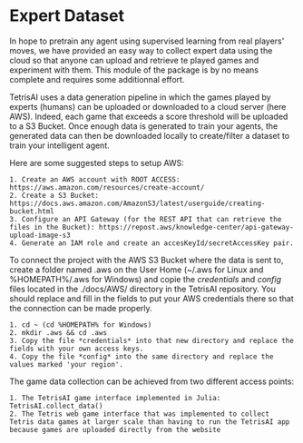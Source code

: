 # Expert Dataset

In hope to pretrain any agent using supervised learning from real players' moves, we have provided an easy way to collect expert data using the cloud so that anyone can upload and retrieve te played games and experiment with them. This module of the package is by no means complete and requires some additionnal effort.

TetrisAI uses a data generation pipeline in which the games played by experts (humans) can be uploaded or downloaded to a cloud server (here AWS). Indeed, each game that exceeds a score threshold will be uploaded to a S3 Bucket. Once enough data is generated to train your agents, the generated data can then be downloaded locally to create/filter a dataset to train your intelligent agent.

Here are some suggested steps to setup AWS:

    1. Create an AWS account with ROOT ACCESS: https://aws.amazon.com/resources/create-account/
    2. Create a S3 Bucket: https://docs.aws.amazon.com/AmazonS3/latest/userguide/creating-bucket.html
    3. Configure an API Gateway (for the REST API that can retrieve the files in the Bucket): https://repost.aws/knowledge-center/api-gateway-upload-image-s3
    4. Generate an IAM role and create an accesKeyId/secretAccessKey pair.

To connect the project with the AWS S3 Bucket where the data is sent to, create a folder named .aws on the User Home (~/.aws for Linux and %HOMEPATH%/.aws for Windows) and copie the *credentials* and *config* files located in the ./docs/AWS/ directory in the TetrisAI repository. You should replace and fill in the fields to put your AWS credentials there so that the connection can be made properly.

    1. cd ~ (cd %HOMEPATH% for Windows)
    2. mkdir .aws && cd .aws
    3. Copy the file *credentials* into that new directory and replace the fields with your own access keys.
    4. Copy the file *config* into the same directory and replace the values marked 'your region'.

The game data collection can be achieved from two different access points:

    1. The TetrisAI game interface implemented in Julia: TetrisAI.collect_data()
    2. The Tetris web game interface that was implemented to collect Tetris data games at larger scale than having to run the TetrisAI app because games are uploaded directly from the website
